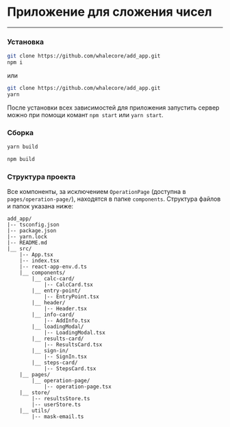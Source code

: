 # Приложение для сложения чисел
---
### Установка
```bash
git clone https://github.com/whalecore/add_app.git
npm i
```
или 

```bash
git clone https://github.com/whalecore/add_app.git
yarn
```
После установки всех зависимостей для приложения запустить сервер можно при помощи комант `npm start` или `yarn start`.

### Сборка

```bash
yarn build
```
```bash
npm build
```

### Структура проекта

Все компоненты, за исключением `OperationPage` (доступна в `pages/operation-page/`), находятся в папке `components`. Структура файлов и папок указана ниже:
```
add_app/
|-- tsconfig.json
|-- package.json
|-- yarn.lock
|-- README.md
|__ src/
    |-- App.tsx
    |-- index.tsx
    |-- react-app-env.d.ts
    |__ components/
        |__ calc-card/
            |-- CalcCard.tsx
        |__ entry-point/
            |-- EntryPoint.tsx
        |__ header/
            |-- Header.tsx
        |__ info-card/
            |-- AddInfo.tsx
        |__ loadingModal/
            |-- LoadingModal.tsx
        |__ results-card/
            |-- ResultsCard.tsx
        |__ sign-in/
            |-- SignIn.tsx
        |__ steps-card/
            |-- StepsCard.tsx
    |__ pages/
        |__ operation-page/
            |-- operation-page.tsx
    |__ store/
        |-- resultsStore.ts
        |-- userStore.ts
    |__ utils/
        |-- mask-email.ts
```
